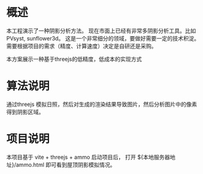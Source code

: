# 概述
本工程演示了一种阴影分析方法。
现在市面上已经有非常多阴影分析工具。比如PVsyst, sunflower3d。
这是一个非常细分的领域，要做好需要一定的技术积淀。
需要根据项目的需求（精度、计算速度）决定是自研还是采购。

本方案展示一种基于threejs的低精度，低成本的实现方式

# 算法说明
通过threejs 模拟日照，然后对生成的渲染结果导致图片，然后分析图片中的像素得到阴影区域。

# 项目说明
本项目基于 vite + threejs + ammo
启动项目后， 打开 ${本地服务器地址}/ammo.html
即可看到屋顶阴影模拟情况。
